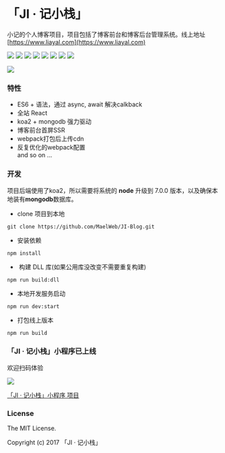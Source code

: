 # 「JI · 记小栈」

小记的个人博客项目，项目包括了博客前台和博客后台管理系统。线上地址[https://www.liayal.com](https://www.liayal.com)  

![](https://img.shields.io/badge/node-%3E%3D7.0.0-blue.svg) ![](https://img.shields.io/badge/mongodb-v3.4.10-blue.svg) ![](https://img.shields.io/badge/koa-v2.3.0-blue.svg) ![](https://img.shields.io/badge/antd-v3.1.3-blue.svg) ![](https://img.shields.io/badge/react-v16.0.0-blue.svg) ![](https://img.shields.io/badge/webpack-v4.10.2-blue.svg)
![](https://img.shields.io/travis/rust-lang/rust.svg) ![](https://img.shields.io/github/license/mashape/apistatus.svg)

<img src="https://cdn.liayal.com/blog_screen.jpg" />

### 特性
- ES6 + 语法，通过 async, await 解决calkback
- 全站 React
- koa2 + mongodb 强力驱动
- 博客前台首屏SSR
- webpack打包后上传cdn
- 反复优化的webpack配置  
and so on ...

### 开发
项目后端使用了koa2，所以需要将系统的 **node** 升级到 7.0.0 版本，以及确保本地装有**mongodb**数据库。
- clone 项目到本地 
```code
git clone https://github.com/MaelWeb/JI-Blog.git  
```
- 安装依赖
```code
npm install 
```
-  构建 DLL 库(如果公用库没改变不需要重复构建)
```code
npm run build:dll
```
- 本地开发服务启动
```code
npm run dev:start
```
- 打包线上版本
```code
npm run build
```

### 「JI · 记小栈」小程序已上线

欢迎扫码体验

<img src="https://cdn.liayal.com/image/gh_4493411dfefa_344.jpg" />

[「JI · 记小栈」小程序 项目](https://github.com/MaelWeb/JI-Blog-Weapp)

### License
The MIT License.

Copyright (c) 2017 「JI · 记小栈」
